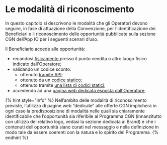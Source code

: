 # Le modalità di riconoscimento

In questo capitolo si descrivono le modalità che gli Operatori devono seguire, in fase di attuazione della Convenzione, per l’identificazione dei Beneficiari e il riconoscimento delle opportunità pubblicate sulla sezione CGN dell’App IO per i seguenti scenari d’uso.&#x20;

Il Beneficiario accede alle opportunità:

* recandosi [fisicamente ](presenza-fisica-del-beneficiario.md)presso il punto vendita o altro luogo fisico indicato dall'Operatore;
* validando un codice sconto:
  * ottenuto [tramite API](modalita-api.md);
  * ottenuto da un [codice statico;](modalita-codice-sconto-statico.md)
  * ottenuto tramite [una lista di codici statici](modalita-lista-di-codici-statici.md);
* accedendo ad una [pagina web dedicata esposta dall'Operatore](modalita-landing-page.md);

{% hint style="info" %}
Nell’ambito delle modalità di riconoscimento previste, l’utilizzo di pagine web “dedicate” alle offerte CGN implicherà in ogni caso la predisposizione di modalità nelle quali sia chiaramente identificabile che l’opportunità sia riferibile al Programma CGN (innanzitutto con utilizzo del relativo logo, vedasi la sezione dedicata ai Brand) e che i contenuti dell’opportunità siano curati nel messaggio e nella definizione in modo tale da essere coerenti con la natura e lo spirito del Programma.
{% endhint %}
